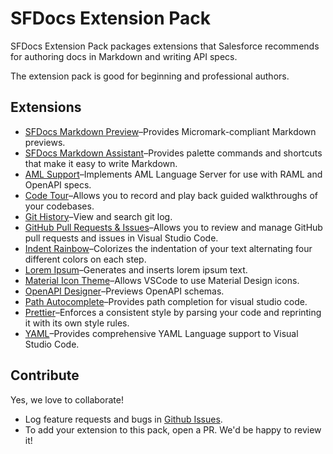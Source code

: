 # SFDocs Extension Pack

SFDocs Extension Pack packages extensions that Salesforce recommends for authoring docs in Markdown and writing API specs.

The extension pack is good for beginning and professional authors.

## Extensions

- [SFDocs Markdown Preview](https://marketplace.visualstudio.com/items?itemName=salesforce.salesforce-docs-markdown-preview)–Provides Micromark-compliant Markdown previews.
- [SFDocs Markdown Assistant](https://marketplace.visualstudio.com/items?itemName=salesforce.sfdocs-markdown-assistant)–Provides palette commands and shortcuts that make it easy to write Markdown.
- [AML Support](https://marketplace.visualstudio.com/items?itemName=MuleSoftInc.aml-vscode)–Implements AML Language Server for use with RAML and OpenAPI specs.
- [Code Tour](https://marketplace.visualstudio.com/items?itemName=vsls-contrib.codetour)–Allows you to record and play back guided walkthroughs of your codebases.
- [Git History](https://marketplace.visualstudio.com/items?itemName=donjayamanne.githistory)–View and search git log.
- [GitHub Pull Requests & Issues](https://marketplace.visualstudio.com/items?itemName=GitHub.vscode-pull-request-github)–Allows you to review and manage GitHub pull requests and issues in Visual Studio Code.
- [Indent Rainbow](https://marketplace.visualstudio.com/items?itemName=oderwat.indent-rainbow)–Colorizes the indentation of your text alternating four different colors on each step.
- [Lorem Ipsum](https://marketplace.visualstudio.com/items?itemName=Tyriar.lorem-ipsum)–Generates and inserts lorem ipsum text.
- [Material Icon Theme](https://marketplace.visualstudio.com/items?itemName=PKief.material-icon-theme)–Allows VSCode to use Material Design icons.
- [OpenAPI Designer](https://marketplace.visualstudio.com/items?itemName=philosowaffle.openapi-designer)–Previews OpenAPI schemas.
- [Path Autocomplete](https://marketplace.visualstudio.com/items?itemName=ionutvmi.path-autocomplete)–Provides path completion for visual studio code.
- [Prettier](https://marketplace.visualstudio.com/items?itemName=esbenp.prettier-vscode)–Enforces a consistent style by parsing your code and reprinting it with its own style rules.
- [YAML](https://marketplace.visualstudio.com/items?itemName=redhat.vscode-yaml)–Provides comprehensive YAML Language support to Visual Studio Code.

## Contribute

Yes, we love to collaborate!
- Log feature requests and bugs in [Github Issues](https://github.com/forcedotcom/sfdocs-vscode/issues).
- To add your extension to this pack, open a PR. We'd be happy to review it!
